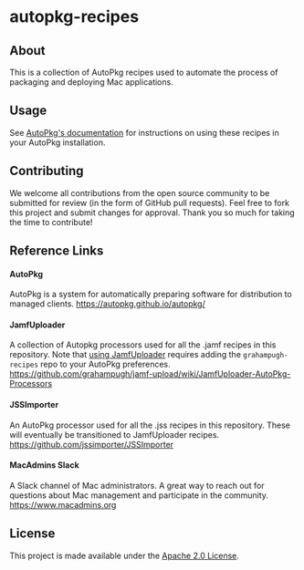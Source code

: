 # autopkg-recipes

## About
This is a collection of AutoPkg recipes used to automate the process of packaging and deploying Mac applications.

## Usage
See [AutoPkg's documentation](https://github.com/autopkg/autopkg/wiki/Getting-Started) for instructions on using these recipes in your AutoPkg installation.

## Contributing
We welcome all contributions from the open source community to be submitted for review (in the form of GitHub pull requests). Feel free to fork this project and submit changes for approval. Thank you so much for taking the time to contribute!

## Reference Links
#### AutoPkg
AutoPkg is a system for automatically preparing software for distribution to managed clients.
https://autopkg.github.io/autopkg/

#### JamfUploader
A collection of Autopkg processors used for all the .jamf recipes in this repository. Note that [using JamfUploader](https://github.com/grahampugh/jamf-upload/wiki/JamfUploader-AutoPkg-Processors#using-the-processors) requires adding the `grahampugh-recipes` repo to your AutoPkg preferences.
https://github.com/grahampugh/jamf-upload/wiki/JamfUploader-AutoPkg-Processors

#### JSSImporter
An AutoPkg processor used for all the .jss recipes in this repository. These will eventually be transitioned to JamfUploader recipes.
https://github.com/jssimporter/JSSImporter

#### MacAdmins Slack
A Slack channel of Mac administrators. A great way to reach out for questions about Mac management and participate in the community.
https://www.macadmins.org

## License
This project is made available under the [Apache 2.0 License](http://www.apache.org/licenses/LICENSE-2.0).
